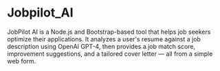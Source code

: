 # Jobpilot_AI
JobPilot AI is a Node.js and Bootstrap-based tool that helps job seekers optimize their applications. It analyzes a user's resume against a job description using OpenAI GPT-4, then provides a job match score, improvement suggestions, and a tailored cover letter — all from a simple web form.
